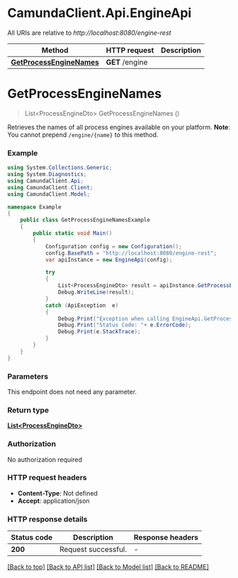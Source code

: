# CamundaClient.Api.EngineApi

All URIs are relative to *http://localhost:8080/engine-rest*

Method | HTTP request | Description
------------- | ------------- | -------------
[**GetProcessEngineNames**](EngineApi.md#getprocessenginenames) | **GET** /engine | 


<a name="getprocessenginenames"></a>
# **GetProcessEngineNames**
> List&lt;ProcessEngineDto&gt; GetProcessEngineNames ()



Retrieves the names of all process engines available on your platform. **Note**: You cannot prepend `/engine/{name}` to this method.

### Example
```csharp
using System.Collections.Generic;
using System.Diagnostics;
using CamundaClient.Api;
using CamundaClient.Client;
using CamundaClient.Model;

namespace Example
{
    public class GetProcessEngineNamesExample
    {
        public static void Main()
        {
            Configuration config = new Configuration();
            config.BasePath = "http://localhost:8080/engine-rest";
            var apiInstance = new EngineApi(config);

            try
            {
                List<ProcessEngineDto> result = apiInstance.GetProcessEngineNames();
                Debug.WriteLine(result);
            }
            catch (ApiException  e)
            {
                Debug.Print("Exception when calling EngineApi.GetProcessEngineNames: " + e.Message );
                Debug.Print("Status Code: "+ e.ErrorCode);
                Debug.Print(e.StackTrace);
            }
        }
    }
}
```

### Parameters
This endpoint does not need any parameter.

### Return type

[**List&lt;ProcessEngineDto&gt;**](ProcessEngineDto.md)

### Authorization

No authorization required

### HTTP request headers

 - **Content-Type**: Not defined
 - **Accept**: application/json

### HTTP response details
| Status code | Description | Response headers |
|-------------|-------------|------------------|
| **200** | Request successful. |  -  |

[[Back to top]](#) [[Back to API list]](../README.md#documentation-for-api-endpoints) [[Back to Model list]](../README.md#documentation-for-models) [[Back to README]](../README.md)

